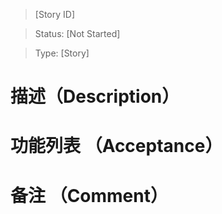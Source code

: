 <!---
Story ID: VE-0000
Status: [Not Started, In Progress, Done, Cancelled, Incomplete]
Type: [Epic, Story, Task]
-->

> [Story ID]

> Status: [Not Started]

> Type: [Story]

# 描述（Description）


# 功能列表 （Acceptance）


# 备注 （Comment）

